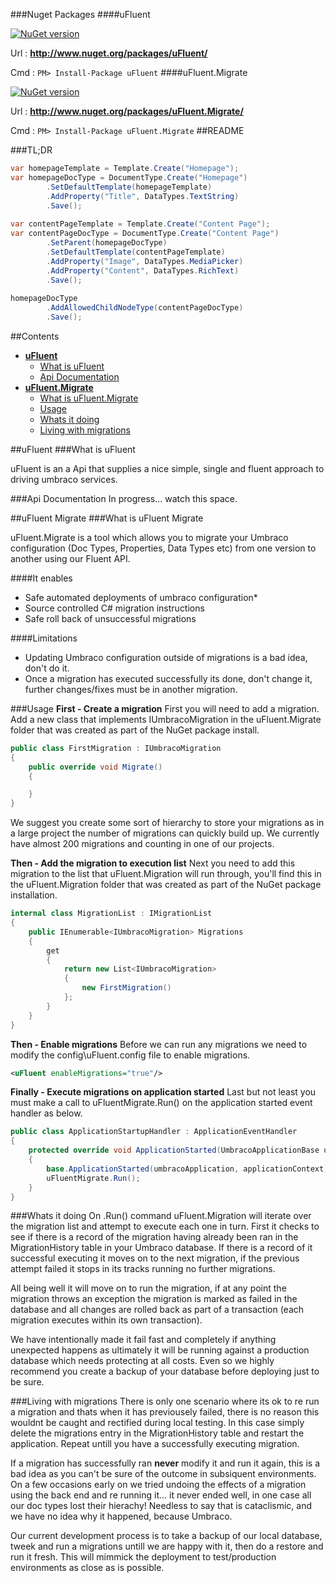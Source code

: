 ###Nuget Packages
####uFluent

[![NuGet version](https://badge.fury.io/nu/ufluent.svg)](http://badge.fury.io/nu/ufluent)

Url : **http://www.nuget.org/packages/uFluent/**

Cmd : ```PM> Install-Package uFluent```
####uFluent.Migrate

[![NuGet version](https://badge.fury.io/nu/ufluent.migrate.svg)](http://badge.fury.io/nu/ufluent.migrate)

Url : **http://www.nuget.org/packages/uFluent.Migrate/**

Cmd : ```PM> Install-Package uFluent.Migrate```
##README

###TL;DR

```c#
var homepageTemplate = Template.Create("Homepage");
var homepageDocType = DocumentType.Create("Homepage")
        .SetDefaultTemplate(homepageTemplate)
        .AddProperty("Title", DataTypes.TextString)
        .Save();
        
var contentPageTemplate = Template.Create("Content Page");
var contentPageDocType = DocumentType.Create("Content Page")
        .SetParent(homepageDocType)
        .SetDefaultTemplate(contentPageTemplate)
        .AddProperty("Image", DataTypes.MediaPicker)
        .AddProperty("Content", DataTypes.RichText)
        .Save();
        
homepageDocType
        .AddAllowedChildNodeType(contentPageDocType)
        .Save();

```
##Contents
* **[uFluent](#uFluent)**
  * [What is uFluent](#what-is-ufluent) 
  * [Api Documentation](#api-documentation)
* **[uFluent.Migrate](#ufluent-migrate)**
  * [What is uFluent.Migrate](#what-is-ufluent-migrate)
  * [Usage](#usage) 
  * [Whats it doing](#whats-it-doing)
  * [Living with migrations](#Living-with-migrations)

##uFluent
###What is uFluent

uFluent is an a Api that supplies a nice simple, single and fluent approach to driving umbraco services.

###Api Documentation
In progress... watch this space.

##uFluent Migrate
###What is uFluent Migrate

uFluent.Migrate is a tool which allows you to migrate your Umbraco configuration (Doc Types, Properties, Data Types etc) from one version to another using our Fluent API.

####It enables
* Safe automated deployments of umbraco configuration*
* Source controlled C# migration instructions
* Safe roll back of unsuccessful migrations

####Limitations
* Updating Umbraco configuration outside of migrations is a bad idea, don't do it.
* Once a migration has executed successfully its done, don't change it, further changes/fixes must be in another migration.

###Usage
**First - Create a migration**
First you will need to add a migration. Add a new class that implements IUmbracoMigration in the uFluent.Migrate folder that was created as part of the NuGet package install. 
```C#
public class FirstMigration : IUmbracoMigration
{
    public override void Migrate()
    {

    }
}
```
We suggest you create some sort of hierarchy to store your migrations as in a large project the number of migrations can quickly build up. We currently have almost 200 migrations and counting in one of our projects.

**Then - Add the migration to execution list**
Next you need to add this migration to the list that uFluent.Migration will run through, you'll find this in the uFluent.Migration folder that was created as part of the NuGet package installation.

```C#
internal class MigrationList : IMigrationList
{
    public IEnumerable<IUmbracoMigration> Migrations
    {
        get
        {
            return new List<IUmbracoMigration>
            {
                new FirstMigration()
            };
        }
    }
}
```

**Then - Enable migrations**
Before we can run any migrations we need to modify the config\uFluent.config file to enable migrations.

```XML
<uFluent enableMigrations="true"/>
```

**Finally - Execute migrations on application started**
Last but not least you must make a call to uFluentMigrate.Run() on the application started event handler as below.
```C#
public class ApplicationStartupHandler : ApplicationEventHandler
{
    protected override void ApplicationStarted(UmbracoApplicationBase umbracoApplication, ApplicationContext applicationContext)
    {
		base.ApplicationStarted(umbracoApplication, applicationContext);
        uFluentMigrate.Run();
    }
}
```

###Whats it doing
On .Run() command uFluent.Migration will iterate over the migration list and attempt to execute each one in turn. First it checks to see if there is a record of the migration having already been ran in the MigrationHistory table in your Umbraco database. If there is a record of it successful executing it moves on to the next migration, if the previous attempt failed it stops in its tracks running no further migrations.

All being well it will move on to run the migration, if at any point the migration throws an exception the migration is marked as failed in the database and all changes are rolled back as part of a transaction (each migration executes within its own transaction).

We have intentionally made it fail fast and completely if anything unexpected happens as ultimately it will be running against a production database which needs protecting at all costs. Even so we highly recommend you create a backup of your database before deploying just to be sure.

###Living with migrations
There is only one scenario where its ok to re run a migration and thats when it has previousely failed, there is no reason this wouldnt be caught and rectified during local testing. In this case simply delete the migrations entry in the MigrationHistory table and restart the application. Repeat untill you have a successfully executing migration.

If a migration has successfully ran **never** modify it and run it again, this is a bad idea as you can't be sure of the outcome in subsiquent environments. On a few occasions early on we tried undoing the effects of a migration using the back end and re running it... it never ended well, in one case all our doc types lost their hierachy! Needless to say that is cataclismic, and we have no idea why it happened, because Umbraco.

Our current development process is to take a backup of our local database, tweek and run a migrations untill we are happy with it, then do a restore and run it fresh. This will mimmick the deployment to test/production environments as close as is possible.
